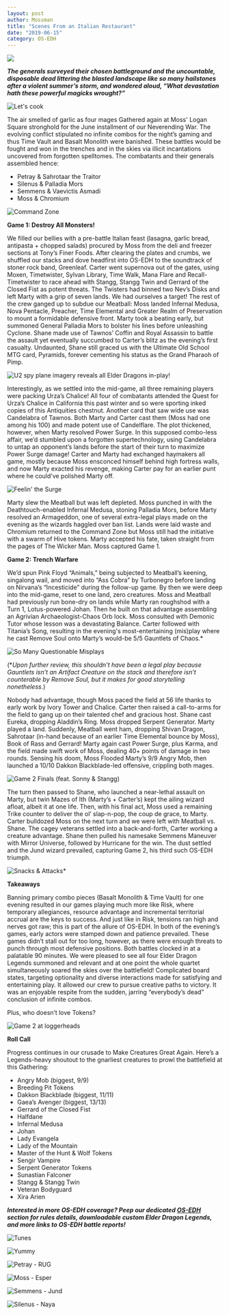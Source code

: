 ```yaml
---
layout: post
author: Mossman
title: "Scenes From an Italian Restaurant"
date: "2019-06-15"
category: OS-EDH
---
```


![](/assets/images/banners/power-surge.jpg)

**_The generals surveyed their chosen battleground and the uncountable, disposable dead littering the blasted landscape like so many hailstones after a violent summer’s storm, and wondered aloud, “What devastation hath these powerful magicks wrought?”_**

![*Let's cook*](/assets/images/2019/06/IMG-1137.jpg)

The air smelled of garlic as four mages Gathered again at Moss' Logan Square stronghold for the June installment of our Neverending War. The evolving conflict stipulated no infinite combos for the night’s gaming and thus Time Vault and Basalt Monolith were banished. These battles would be fought and won in the trenches and in the skies via illicit incantations uncovered from forgotten spelltomes. The combatants and their generals assembled hence:

- Petray & Sahrotaar the Traitor
- Silenus & Palladia Mors
- Semmens & Vaevictis Asmadi
- Moss & Chromium

![*Command Zone*](/assets/images/2019/06/commanders.jpg)

**Game 1: Destroy All Monsters!**

We filled our bellies with a pre-battle Italian feast (lasagna, garlic bread, antipasta + chopped salads) procured by Moss from the deli and freezer sections at Tony’s Finer Foods. After clearing the plates and crumbs, we shuffled our stacks and dove headfirst into OS-EDH to the soundtrack of stoner rock band, Greenleaf. Carter went supernova out of the gates, using Moxen, Timetwister, Sylvan Library, Time Walk, Mana Flare and Recall-Timetwister to race ahead with Stangg, Stangg Twin and Gerrard of the Closed Fist as potent threats. The Twisters had binned two Nev’s Disks and left Marty with a grip of seven lands. We had ourselves a target! The rest of the crew ganged up to subdue our Meatball: Moss landed Infernal Medusa, Nova Pentacle, Preacher, Time Elemental and Greater Realm of Preservation to mount a formidable defensive front. Marty took a beating early, but summoned General Palladia Mors to bolster his lines before unleashing Cyclone. Shane made use of Tawnos’ Coffin and Royal Assassin to battle the assault yet eventually succumbed to Carter’s blitz as the evening’s first casualty. Undaunted, Shane still graced us with the Ultimate Old School MTG card, Pyramids, forever cementing his status as the Grand Pharaoh of Pimp.

![*U2 spy plane imagery reveals all Elder Dragons in-play!*](/assets/images/2019/06/IMG-1139.jpg)

Interestingly, as we settled into the mid-game, all three remaining players were packing Urza’s Chalice! All four of combatants attended the Quest for Urza’s Chalice in California this past winter and so were sporting inked copies of this Antiquities chestnut. Another card that saw wide use was Candelabra of Tawnos. Both Marty and Carter cast them (Moss had one among his 100) and made potent use of Candelflare. The plot thickened, however, when Marty resolved Power Surge. In this supposed combo-less affair, we’d stumbled upon a forgotten supertechnology, using Candelabra to untap an opponent’s lands before the start of their turn to maximize Power Surge damage! Carter and Marty had exchanged haymakers all game, mostly because Moss ensconced himself behind high fortress walls, and now Marty exacted his revenge, making Carter pay for an earlier punt where he could’ve polished Marty off.

![*Feelin' the Surge*](/assets/images/2019/06/IMG-1141.jpg)

Marty slew the Meatball but was left depleted. Moss punched in with the Deathtouch-enabled Infernal Medusa, stoning Palladia Mors, before Marty resolved an Armageddon, one of several extra-legal plays made on the evening as the wizards haggled over ban list. Lands were laid waste and Chromium returned to the Command Zone but Moss still had the initiative with a swarm of Hive tokens. Marty accepted his fate, taken straight from the pages of The Wicker Man. Moss captured Game 1.

**Game 2: Trench Warfare**

We’d spun Pink Floyd “Animals,” being subjected to Meatball’s keening, singalong wail, and moved into “Ass Cobra” by Turbonegro before landing on Nirvana’s “Incesticide” during the follow-up game. By then we were deep into the mid-game, reset to one land, zero creatures. Moss and Meatball had previously run bone-dry on lands while Marty ran roughshod with a Turn 1, Lotus-powered Johan. Then he built on that advantage assembling an Agrivian Archaeologist-Chaos Orb lock. Moss consulted with Demonic Tutor whose lesson was a devastating Balance. Carter followed with Titania’s Song, resulting in the evening's most-entertaining (mis)play where he cast Remove Soul onto Marty’s would-be 5/5 Gauntlets of Chaos.\*

![*So Many Questionable Misplays*](/assets/images/2019/06/so-many-questionable-plays.jpg)

(\*_Upon further review, this shouldn’t have been a legal play because Gauntlets isn’t an Artifact Creature on the stack and therefore isn’t counterable by Remove Soul, but it makes for good storytelling nonetheless._)

Nobody had advantage, though Moss paced the field at 56 life thanks to early work by Ivory Tower and Chalice. Carter then raised a call-to-arms for the field to gang up on their talented chef and gracious host. Shane cast Eureka, dropping Aladdin’s Ring. Moss dropped Serpent Generator. Marty played a land. Suddenly, Meatball went ham, dropping Shivan Dragon, Sahrotaar (in-hand because of an earlier Time Elemental bounce by Moss), Book of Rass and Gerrard! Marty again cast Power Surge, plus Karma, and the field made swift work of Moss, dealing 40+ points of damage in two rounds. Sensing his doom, Moss Flooded Marty’s 9/9 Angry Mob, then launched a 10/10 Dakkon Blackblade-led offensive, crippling both mages.

![*Game 2 Finals (feat. Sonny & Stangg)*](/assets/images/2019/06/IMG-1148.jpg)

The turn then passed to Shane, who launched a near-lethal assault on Marty, but twin Mazes of Ith (Marty’s + Carter’s) kept the ailing wizard afloat, albeit it at one life. Then, with his final act, Moss used a remaining Trike counter to deliver the ol’ slap-n-pop, the coup de grace, to Marty. Carter bulldozed Moss on the next turn and we were left with Meatball vs. Shane. The cagey veterans settled into a back-and-forth, Carter working a creature advantage. Shane then pulled his namesake Semmens Maneuver with Mirror Universe, followed by Hurricane for the win. The dust settled and the Jund wizard prevailed, capturing Game 2, his third such OS-EDH triumph.

![*Snacks & Attacks**](/assets/images/2019/06/IMG-1142.jpg)

**Takeaways**

Banning primary combo pieces (Basalt Monolith & Time Vault) for one evening resulted in our games playing much more like Risk, where temporary allegiances, resource advantage and incremental territorial accrual are the keys to success. And just like in Risk, tensions ran high and nerves got raw; this is part of the allure of OS-EDH. In both of the evening’s games, early actors were stamped down and patience prevailed. These games didn’t stall out for too long, however, as there were enough threats to punch through most defensive positions. Both battles clocked in at a palatable 90 minutes. We were pleased to see all four Elder Dragon Legends summoned and relevant and at one point the whole quartet simultaneously soared the skies over the battlefield! Complicated board states, targeting optionality and diverse interactions made for satisfying and entertaining play. It allowed our crew to pursue creative paths to victory. It was an enjoyable respite from the sudden, jarring “everybody’s dead” conclusion of infinite combos.

Plus, who doesn’t love Tokens?

![*Game 2 at loggerheads*](/assets/images/2019/06/IMG-1147.jpg)

**Roll Call**

Progress continues in our crusade to Make Creatures Great Again. Here’s a Legends-heavy shoutout to the gnarliest creatures to prowl the battlefield at this Gathering:

- Angry Mob (biggest, 9/9)
- Breeding Pit Tokens
- Dakkon Blackblade (biggest, 11/11)
- Gaea’s Avenger (biggest, 13/13)
- Gerrard of the Closed Fist
- Halfdane
- Infernal Medusa
- Johan
- Lady Evangela
- Lady of the Mountain
- Master of the Hunt & Wolf Tokens
- Sengir Vampire
- Serpent Generator Tokens
- Sunastian Falconer
- Stangg & Stangg Twin
- Veteran Bodyguard
- Xira Arien

**_Interested in more OS-EDH coverage? Peep our dedicated_ [_OS-EDH_](https://lordsofthepit.com/os-edh/) _section for rules details, downloadable custom Elder Dragon Legends, and more links to OS-EDH battle reports!_**

![*Tunes*](/assets/images/2019/06/IMG-1149.jpg)

![*Yummy*](/assets/images/2019/06/IMG-1138.jpg)

![*Petray - RUG*](/assets/images/2019/06/RUG2.png)

![*Moss - Esper*](/assets/images/2019/06/esper.jpg)

![*Semmens - Jund*](/assets/images/2019/06/JUND.jpg)

![*Silenus - Naya*](/assets/images/2019/06/naya.jpg)
